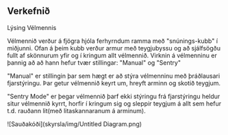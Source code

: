 ## Verkefnið






Lýsing Vélmennis

  Vélmennið verður á fjögra hjóla ferhyrndum ramma með "snúnings-kubb" í miðjunni. Ofan á þeim kubb verður armur með teygjubyssu og að sjálfsögðu fullt af skönnurum yfir og í kringum allt vélmennið.
   Virknin á vélmenninu er þannig að að hann hefur tvær stillingar: "Manual" og "Sentry"
   
   "Manual" er stillingin þar sem hægt er að stýra vélmenninu með þráðlausari fjarstýringu. Þar getur vélmennið keyrt um, hreyft arminn og skotið teygjum.
   
   "Sentry Mode" er þegar vélmennið þarf ekki stýringu frá fjarstýringu heldur situr vélmennið kyrrt, horfir í kringum sig og sleppir teygjum á allt sem hefur t.d. rauðann lit(með litaskannaranum á arminum).


![Sauðakóði](skyrsla/img/Untitled Diagram.png)
